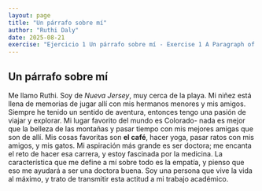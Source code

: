 ```yaml
---
layout: page
title: "Un párrafo sobre mí"
author: "Ruthi Daly"
date: 2025-08-21
exercise: "Ejercicio 1 Un párrafo sobre mí - Exercise 1 A Paragraph of Me"
---
```


## Un párrafo sobre mí 

Me llamo Ruthi. Soy de *Nueva Jersey*, muy cerca de la playa. Mi niñez está llena de memorias de jugar allí con mis hermanos menores y mis amigos. Siempre he tenido un sentido de aventura, entonces tengo una pasión de viajar y explorar. Mi lugar favorito del mundo es Colorado- nada es mejor que la belleza de las montañas y pasar tiempo con mis mejores amigas que son de allí. Mis cosas favoritas son **el café**, hacer yoga, pasar ratos con mis amigos, y mis gatos. Mi aspiración más grande es ser doctora; me encanta el reto de hacer esa carrera, y estoy fascinada por la medicina. La característica que me define a mí sobre todo es la empatía, y pienso que eso me ayudará a ser una doctora buena. Soy una persona que vive la vida al máximo, y trato de transmitir esta actitud a mi trabajo académico.
